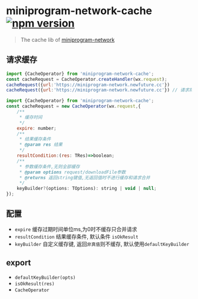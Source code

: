 # miniprogram-network-cache [![npm version](https://badge.fury.io/js/miniprogram-network-cache.svg)](https://npmjs.com/package/miniprogram-network-cache)


> The cache lib of [miniprogram-network](https://npmjs.com/package/miniprogram-network)

## 请求缓存
```js
import {CacheOperator} from 'miniprogram-network-cache';
const cacheRequest = CacheOperator.createHandler(wx.request);
cacheRequest({url:'https://miniprogram-network.newfuture.cc'})
cacheRequest({url:'https://miniprogram-network.newfuture.cc'}) // 请求将被合并
```

```js
import {CacheOperator} from 'miniprogram-network-cache';
const cacheRequest = new CacheOperator(wx.request,{ 
    /**
     * 缓存时间
     */
    expire: number;
    /**
     * 结果缓存条件
     * @param res 结果
     */
    resultCondition:(res: TRes)=>boolean;
    /**
     * 参数缓存条件,无则全部缓存
     * @param options request/downloadFile参数
     * @returns 返回string键值,无返回值时不进行缓存和请求合并
     */
    keyBuilder?(options: TOptions): string | void | null;
});

```

## 配置

* `expire` 缓存过期时间单位ms,为0时不缓存只合并请求
* `resultCondition` 结果缓存条件, 默认条件 `isOkResult`
* `keyBuilder` 自定义缓存键, 返回`非真值`则不缓存, 默认使用`defaultKeyBuilder`

## export

* `defaultKeyBuilder(opts)`
* `isOkResult(res)`
* `CacheOperator`